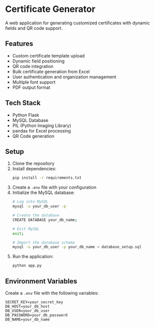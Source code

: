 # Certificate Generator

A web application for generating customized certificates with dynamic fields and QR code support.

## Features

- Custom certificate template upload
- Dynamic field positioning
- QR code integration
- Bulk certificate generation from Excel
- User authentication and organization management
- Multiple font support
- PDF output format

## Tech Stack

- Python Flask
- MySQL Database
- PIL (Python Imaging Library)
- pandas for Excel processing
- QR Code generation

## Setup

1. Clone the repository
2. Install dependencies:
   ```bash
   pip install -r requirements.txt
   ```
3. Create a `.env` file with your configuration
4. Initialize the MySQL database:
   ```bash
   # Log into MySQL
   mysql -u your_db_user -p
   
   # Create the database
   CREATE DATABASE your_db_name;
   
   # Exit MySQL
   exit;
   
   # Import the database schema
   mysql -u your_db_user -p your_db_name < database_setup.sql
   ```
5. Run the application:
   ```bash
   python app.py
   ```

## Environment Variables

Create a `.env` file with the following variables:
```
SECRET_KEY=your_secret_key
DB_HOST=your_db_host
DB_USER=your_db_user
DB_PASSWORD=your_db_password
DB_NAME=your_db_name
``` 